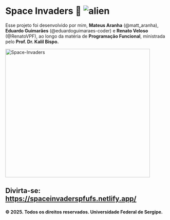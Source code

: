 # Space Invaders 👾 <img alt="alien" src="/Modo-Clássico/assets/Alien1(192x192).png">

 Esse projeto foi desenvolvido por mim, **Mateus Aranha** (@matt_aranha), **Eduardo Guimarães** (@eduardoguimaraes-coder) e **Renato Veloso** (@RenatoVPF), ao longo da matéria de **Programação Funcional**, ministrada pelo **Prof. Dr. Kalil Bispo.**
 
<img align="center" alt="Space-Invaders" height="400" width="450" src="/Modo-Clássico/assets/Logo.png">




## Divirta-se: https://spaceinvaderspfufs.netlify.app/
#### **© 2025. Todos os direitos reservados. Universidade Federal de Sergipe.**
